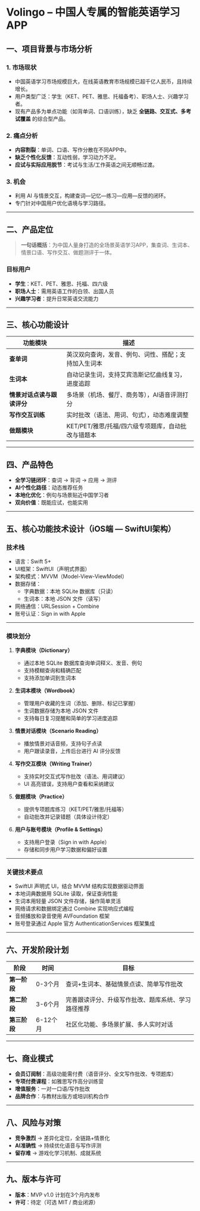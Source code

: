 # Volingo – 中国人专属的智能英语学习APP

## 一、项目背景与市场分析

### 1. 市场现状
- 中国英语学习市场规模巨大，在线英语教育市场规模已超千亿人民币，且持续增长。
- 用户类型广泛：学生（KET、PET、雅思、托福备考）、职场人士、兴趣学习者。
- 现有产品多为单点功能（如背单词、口语训练），缺乏 **全链路、交互式、多考试覆盖** 的综合型产品。

### 2. 痛点分析
- **内容割裂**：单词、口语、写作分散在不同APP中。
- **缺乏个性化反馈**：互动性弱，学习动力不足。
- **应试与实际应用脱节**：考试与生活/工作英语之间无顺畅过渡。

### 3. 机会
- 利用 AI 与情景交互，构建查词—记忆—练习—应用—反馈的闭环。
- 专门针对中国用户优化语境与学习路径。

---

## 二、产品定位
> **一句话概括**：为中国人量身打造的全场景英语学习APP，集查词、生词本、情景口语、写作交互、做题测评于一体。

### 目标用户
- **学生**：KET、PET、雅思、托福、四六级
- **职场人士**：需用英语工作的白领、出国人员
- **兴趣学习者**：提升日常英语交流能力

---

## 三、核心功能设计

| 功能模块 | 描述 |
|----------|------|
| **查单词** | 英汉双向查询，发音、例句、词性、搭配；支持加入生词本 |
| **生词本** | 自动记录生词，支持艾宾浩斯记忆曲线复习，进度追踪 |
| **情景对话点读与跟读评分** | 多场景（机场、餐厅、商务等），AI语音评测打分 |
| **写作交互训练** | 实时批改（语法、用词、句式），动态难度调整 |
| **做题模块** | KET/PET/雅思/托福/四六级专项题库，自动批改与错题本 |

---

## 四、产品特色
- **全学习链闭环**：查词 → 背词 → 应用 → 测评
- **AI个性化路径**：动态推荐任务
- **本地化优化**：例句与场景贴近中国学习者
- **双向价值**：既能应试，也能实用

---

## 五、核心功能技术设计（iOS端 — SwiftUI架构）

### 技术栈
- 语言：Swift 5+
- UI框架：SwiftUI（声明式界面）
- 架构模式：MVVM（Model-View-ViewModel）
- 数据存储：
  - 字典数据：本地 SQLite 数据库（只读）
  - 生词本：本地 JSON 文件（读写）
- 网络通信：URLSession + Combine
- 账号认证：Sign in with Apple

---

### 模块划分

1. **字典模块（Dictionary）**  
   - 通过本地 SQLite 数据库查询单词释义、发音、例句  
   - 支持模糊查询和精确匹配  
   - 支持添加单词到生词本  

2. **生词本模块（Wordbook）**  
   - 管理用户收藏的生词（添加、删除、标记已掌握）  
   - 生词数据存储为本地 JSON 文件  
   - 支持每日复习提醒和简单的学习进度追踪  

3. **情景对话模块（Scenario Reading）**  
   - 播放情景对话音频，支持句子点读  
   - 用户跟读录音，上传后台进行 AI 评分反馈  

4. **写作交互模块（Writing Trainer）**  
   - 支持实时交互式写作批改（语法、用词建议）  
   - UI 高亮错误，支持用户查看和采纳建议  

5. **做题模块（Practice）**  
   - 提供专项题库练习（KET/PET/雅思/托福等）  
   - 自动批改并记录错题（具体设计待定）  

6. **用户与账号模块（Profile & Settings）**  
   - 支持用户登录（Sign in with Apple）  
   - 存储和同步用户学习数据和偏好设置  

---

### 关键技术要点
- SwiftUI 声明式 UI，结合 MVVM 结构实现数据驱动界面  
- 本地词典数据用 SQLite 读取，保证查询性能  
- 生词本用轻量 JSON 文件存储，操作简单灵活  
- 网络请求和数据绑定通过 Combine 实现响应式编程  
- 音频播放和录音使用 AVFoundation 框架  
- 账号登录通过 Apple 官方 AuthenticationServices 框架集成  

---

## 六、开发阶段计划

| 阶段 | 时间 | 目标 |
|------|------|------|
| **第一阶段** | 0-3个月 | 查词+生词本、基础情景点读、简单写作批改 |
| **第二阶段** | 3-6个月 | 完善跟读评分、升级写作批改、题库系统、学习路径推荐 |
| **第三阶段** | 6-12个月 | 社区化功能、多场景扩展、多人实时对话 |

---

## 七、商业模式
- **会员订阅制**：高级功能需付费（语音评分、全文写作批改、专项题库）
- **专项付费课程**：如雅思写作高分训练营
- **增值服务**：一对一口语/写作批改
- **品牌合作**：与教材出版方或培训机构合作

---

## 八、风险与对策
- **竞争激烈** → 差异化定位，全链路+情景化
- **AI准确性** → 持续优化语音与写作评测
- **留存难** → 游戏化学习机制、成就系统

---

## 九、版本与许可
- **版本**：MVP v1.0 计划在3个月内发布
- **许可**：待定（可选 MIT / 商业闭源）